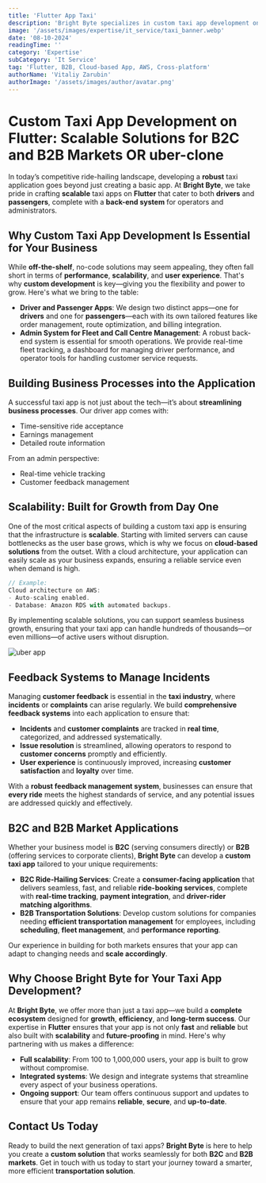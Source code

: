 ```yaml
---
title: 'Flutter App Taxi'
description: 'Bright Byte specializes in custom taxi app development on Flutter for B2C and B2B markets. We provide scalable solutions for drivers, passengers, and fleet management.'
image: '/assets/images/expertise/it_service/taxi_banner.webp'
date: '08-10-2024'
readingTime: ''
category: 'Expertise'
subCategory: 'It Service'
tag: 'Flutter, B2B, Cloud-based App, AWS, Cross-platform'
authorName: 'Vitaliy Zarubin'
authorImage: '/assets/images/author/avatar.png'
---
```


# Custom Taxi App Development on Flutter: Scalable Solutions for B2C and B2B Markets OR uber-clone

In today’s competitive ride-hailing landscape, developing a **robust** taxi application goes beyond just creating a basic app. At **Bright Byte**, we take pride in crafting **scalable** taxi apps on **Flutter** that cater to both **drivers** and **passengers**, complete with a **back-end system** for operators and administrators.

## Why Custom Taxi App Development Is Essential for Your Business

While **off-the-shelf**, no-code solutions may seem appealing, they often fall short in terms of **performance**, **scalability**, and **user experience**. That's why **custom development** is key—giving you the flexibility and power to grow. Here's what we bring to the table:

- **Driver and Passenger Apps**: We design two distinct apps—one for **drivers** and one for **passengers**—each with its own tailored features like order management, route optimization, and billing integration.
- **Admin System for Fleet and Call Centre Management**: A robust back-end system is essential for smooth operations. We provide real-time fleet tracking, a dashboard for managing driver performance, and operator tools for handling customer service requests.

## Building Business Processes into the Application

A successful taxi app is not just about the tech—it’s about **streamlining business processes**. Our driver app comes with:

- Time-sensitive ride acceptance
- Earnings management
- Detailed route information

From an admin perspective:

- Real-time vehicle tracking
- Customer feedback management

## Scalability: Built for Growth from Day One

One of the most critical aspects of building a custom taxi app is ensuring that the infrastructure is **scalable**. Starting with limited servers can cause bottlenecks as the user base grows, which is why we focus on **cloud-based solutions** from the outset. With a cloud architecture, your application can easily scale as your business expands, ensuring a reliable service even when demand is high.

```javascript
// Example:
Cloud architecture on AWS:
- Auto-scaling enabled.
- Database: Amazon RDS with automated backups.
```

By implementing scalable solutions, you can support seamless business growth, ensuring that your taxi app can handle hundreds of thousands—or even millions—of active users without disruption.

![uber app](https://i.imgur.com/r6hZtg3.jpg)

## Feedback Systems to Manage Incidents

Managing **customer feedback** is essential in the **taxi industry**, where **incidents** or **complaints** can arise regularly. We build **comprehensive feedback systems** into each application to ensure that:

- **Incidents** and **customer complaints** are tracked in **real time**, categorized, and addressed systematically.
- **Issue resolution** is streamlined, allowing operators to respond to **customer concerns** promptly and efficiently.
- **User experience** is continuously improved, increasing **customer satisfaction** and **loyalty** over time.

With a **robust feedback management system**, businesses can ensure that **every ride** meets the highest standards of service, and any potential issues are addressed quickly and effectively.

## B2C and B2B Market Applications

Whether your business model is **B2C** (serving consumers directly) or **B2B** (offering services to corporate clients), **Bright Byte** can develop a **custom taxi app** tailored to your unique requirements:

- **B2C Ride-Hailing Services**: Create a **consumer-facing application** that delivers seamless, fast, and reliable **ride-booking services**, complete with **real-time tracking**, **payment integration**, and **driver-rider matching algorithms**.
- **B2B Transportation Solutions**: Develop custom solutions for companies needing **efficient transportation management** for employees, including **scheduling**, **fleet management**, and **performance reporting**.

Our experience in building for both markets ensures that your app can adapt to changing needs and **scale accordingly**.

## Why Choose Bright Byte for Your Taxi App Development?

At **Bright Byte**, we offer more than just a taxi app—we build a **complete ecosystem** designed for **growth**, **efficiency**, and **long-term success**. Our expertise in **Flutter** ensures that your app is not only **fast** and **reliable** but also built with **scalability** and **future-proofing** in mind. Here's why partnering with us makes a difference:

- **Full scalability**: From 100 to 1,000,000 users, your app is built to grow without compromise.
- **Integrated systems**: We design and integrate systems that streamline every aspect of your business operations.
- **Ongoing support**: Our team offers continuous support and updates to ensure that your app remains **reliable**, **secure**, and **up-to-date**.

## Contact Us Today

Ready to build the next generation of taxi apps? **Bright Byte** is here to help you create a **custom solution** that works seamlessly for both **B2C** and **B2B markets**. Get in touch with us today to start your journey toward a smarter, more efficient **transportation solution**.
